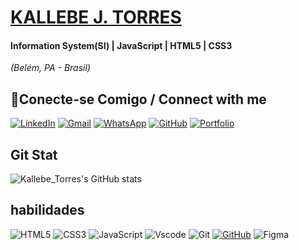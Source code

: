 # [KALLEBE J. TORRES](https://br.linkedin.com/in/kallebe-jess%C3%A9-torres-e-silva-082457210)

#### Information System(SI) | JavaScript | HTML5 | CSS3

*(Belém, PA - Brasil)*

## 🔌Conecte-se Comigo / Connect with me
<p align="left">
  <a href="www.linkedin.com/in/kallebe-jessé-torres-e-silva-082457210"><img src="https://img.shields.io/badge/linkedin-%230077B5.svg?style=for-the-badge&logo=linkedin&logoColor=white" alt="LinkedIn"></a>
  <a href="mailto:kallebebbox@gmail.com"><img src="https://img.shields.io/badge/Gmail-333333?style=for-the-badge&logo=gmail&logoColor=red" alt="Gmail"></a>
  <a href="https://api.whatsapp.com/send/?phone=91996227393&text&type=phone_number&app_absent=0"><img src="https://img.shields.io/badge/WhatsApp-25D366?style=for-the-badge&logo=whatsapp&logoColor=white" alt="WhatsApp"></a>
  <a href="https://github.com/Kallebe-Torres"><img src="https://img.shields.io/badge/GitHub-0077B5?style=for-the-badge&logo=github&logoColor=white" alt="GitHub"></a>
  <a href=""><img src="https://img.shields.io/badge/Portfolio-FF5722?style=for-the-badge&logo=todoist&logoColor=white" alt="Portfolio"></a>
</p>

## Git Stat
![Kallebe_Torres's GitHub stats](https://github-readme-stats.vercel.app/api?username=Kallebe-Torres&show_icons=true&bg_color=30,e96443,904e95&title_color=fff&text_color=fff&icon_color=79ff97&border_color=6f42c1)


## habilidades
![HTML5](https://img.shields.io/badge/HTML5-E34F26?style=for-the-badge&logo=html5&logoColor=white) ![CSS3](https://img.shields.io/badge/CSS3-1572B6?style=for-the-badge&logo=css3&logoColor=white)
 ![JavaScript](https://img.shields.io/badge/JavaScript-F7DF1E?style=for-the-badge&logo=javascript&logoColor=black) 
![Vscode](https://img.shields.io/badge/Vscode-007ACC?style=for-the-badge&logo=visual-studio-code&logoColor=white) ![Git](https://img.shields.io/badge/GIT-E44C30?style=for-the-badge&logo=git&logoColor=white) [![GitHub](https://img.shields.io/badge/GitHub-000?style=for-the-badge&logo=github&logoColor=30A3DC)](https://github.com/Kallebe-Torres) ![Figma](https://img.shields.io/badge/Figma-696969?style=for-the-badge&logo=figma&logoColor=figma)

